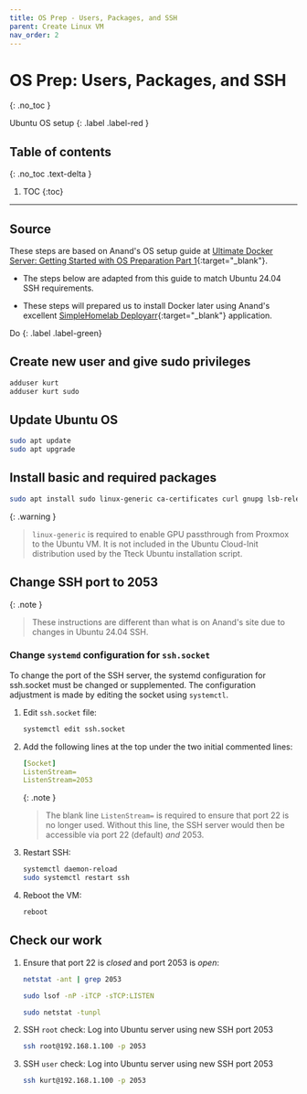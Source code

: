 ```yaml
---
title: OS Prep - Users, Packages, and SSH
parent: Create Linux VM
nav_order: 2
---
```


# OS Prep: Users, Packages, and SSH
{: .no_toc }

Ubuntu OS setup
{: .label .label-red }

## Table of contents
{: .no_toc .text-delta }

1. TOC
{:toc}

---

## Source

These steps are based on Anand's OS setup guide at [Ultimate Docker Server: Getting Started with OS Preparation Part 1](https://www.simplehomelab.com/ultimate-docker-server-1-os-preparation/){:target="_blank"}. 

- The steps below are adapted from this guide to match Ubuntu 24.04 SSH requirements.

- These steps will prepared us to install Docker later using Anand's excellent [SimpleHomelab Deployarr](https://github.com/SimpleHomelab/deployarr){:target="_blank"} application.

Do
{: .label .label-green}

## Create new user and give sudo privileges

```sh
adduser kurt
adduser kurt sudo
```

## Update Ubuntu OS

```sh
sudo apt update
sudo apt upgrade
```

## Install basic and required packages

```sh
sudo apt install sudo linux-generic ca-certificates curl gnupg lsb-release ntp htop zip unzip gnupg apt-transport-https ca-certificates net-tools ncdu apache2-utils git neofetch vsftpd mc
```

{: .warning }
> `linux-generic` is required to enable GPU passthrough from Proxmox to the Ubuntu VM. It is not included in the Ubuntu Cloud-Init distribution used by the Tteck Ubuntu installation script.

## Change SSH port to 2053

{: .note }
> These instructions are different than what is on Anand's site due to changes in Ubuntu 24.04 SSH.


### Change `systemd` configuration for `ssh.socket`

To change the port of the SSH server, the systemd configuration for ssh.socket must be changed or supplemented. The configuration adjustment is made by editing the socket using `systemctl`.

1. Edit `ssh.socket` file:

    ```sh
    systemctl edit ssh.socket
    ```

2. Add the following lines at the top under the two initial commented lines:
    
    ```yaml
    [Socket]
    ListenStream=
    ListenStream=2053
    ```

    {: .note }
    > The blank line `ListenStream=` is required to ensure that port 22 is no longer used. Without this line, the SSH server would then be accessible via port 22 (default) *and* 2053.
 
 3. Restart SSH:

    ```sh
    systemctl daemon-reload
    sudo systemctl restart ssh  
    ```

4. Reboot the VM:

    ```sh
    reboot 
    ```
    
## Check our work

1. Ensure that port 22 is *closed* and port 2053 is *open*:

    ```sh
    netstat -ant | grep 2053
    ```

    ```sh
    sudo lsof -nP -iTCP -sTCP:LISTEN
    ```

    ```sh
    sudo netstat -tunpl
    ```

2. SSH `root` check: Log into Ubuntu server using new SSH port 2053

    ```sh
    ssh root@192.168.1.100 -p 2053
    ```

3. SSH `user` check: Log into Ubuntu server using new SSH port 2053

    ```sh
    ssh kurt@192.168.1.100 -p 2053
    ```